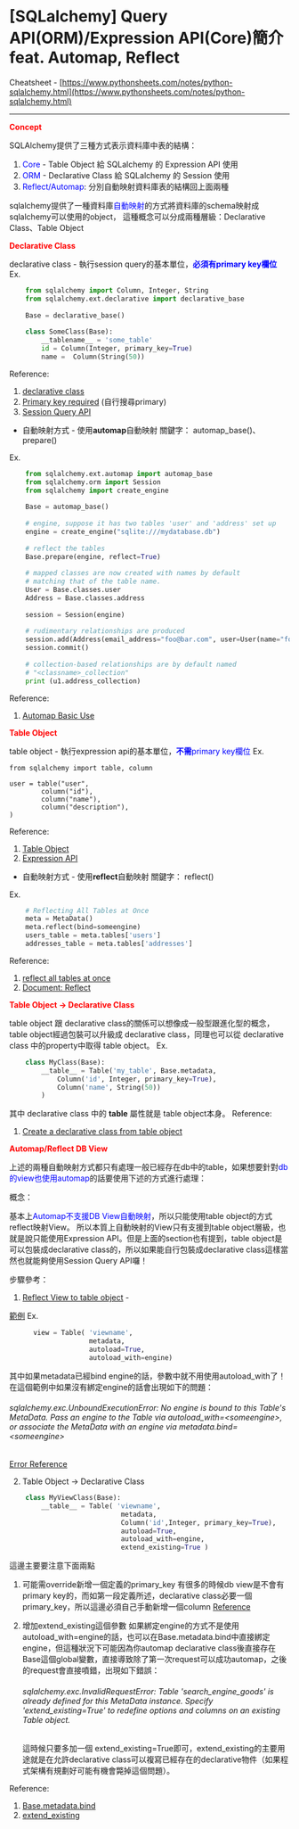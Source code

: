 # [SQLalchemy] Query API(ORM)/Expression API(Core)簡介 feat. Automap, Reflect
Cheatsheet - [https://www.pythonsheets.com/notes/python-sqlalchemy.html](https://www.pythonsheets.com/notes/python-sqlalchemy.html)


----------
<font color="red">**Concept**</font>

SQLAlchemy提供了三種方式表示資料庫中表的結構：
1. <font color="blue">Core</font> - Table Object 給 SQLalchemy 的 Expression API 使用
2. <font color="blue">ORM</font> - Declarative Class 給 SQLalchemy 的 Session 使用
3. <font color="blue">Reflect/Automap</font>: 分別自動映射資料庫表的結構回上面兩種


sqlalchemy提供了一種資料庫<font color="blue">自動映射</font>的方式將資料庫的schema映射成sqlalchemy可以使用的object，
這種概念可以分成兩種層級：Declarative Class、Table Object

<font color="red">**Declarative Class**</font>

declarative class - 執行session query的基本單位，<font color="blue">**必須有primary key欄位**</font>
Ex.

```python
    from sqlalchemy import Column, Integer, String
    from sqlalchemy.ext.declarative import declarative_base
    
    Base = declarative_base()
    
    class SomeClass(Base):
        __tablename__ = 'some_table'
        id = Column(Integer, primary_key=True)
        name =  Column(String(50))
```

Reference:

1. [declarative class](http://docs.sqlalchemy.org/en/latest/orm/extensions/declarative/basic_use.html#basic-use)
2. [Primary key required](http://docs.sqlalchemy.org/en/latest/orm/session_basics.html#what-does-the-session-do) (自行搜尋primary)
3. [Session Query API](http://docs.sqlalchemy.org/en/latest/orm/query.html#query-api)



- 自動映射方式 - 使用**automap**自動映射
  關鍵字：
    automap_base()、prepare()

Ex.
```python
    from sqlalchemy.ext.automap import automap_base
    from sqlalchemy.orm import Session
    from sqlalchemy import create_engine
    
    Base = automap_base()
    
    # engine, suppose it has two tables 'user' and 'address' set up
    engine = create_engine("sqlite:///mydatabase.db")
    
    # reflect the tables
    Base.prepare(engine, reflect=True)
    
    # mapped classes are now created with names by default
    # matching that of the table name.
    User = Base.classes.user
    Address = Base.classes.address
    
    session = Session(engine)
    
    # rudimentary relationships are produced
    session.add(Address(email_address="foo@bar.com", user=User(name="foo")))
    session.commit()
    
    # collection-based relationships are by default named
    # "<classname>_collection"
    print (u1.address_collection)
```

Reference:

1. [Automap Basic Use](http://docs.sqlalchemy.org/en/latest/orm/extensions/automap.html#basic-use)


<font color="red">**Table Object**</font>

table object - 執行expression api的基本單位，<font color="blue">**不需**primary key欄位</font>
Ex.

    from sqlalchemy import table, column
    
    user = table("user",
            column("id"),
            column("name"),
            column("description"),
    )

Reference:

1. [Table Object](http://docs.sqlalchemy.org/en/latest/core/selectable.html#sqlalchemy.sql.expression.TableClause)
2. [Expression API](http://docs.sqlalchemy.org/en/latest/core/tutorial.html#sql-expression-language-tutorial)


- 自動映射方式 - 使用**reflect**自動映射
  關鍵字：
    reflect()

Ex.

```python
    # Reflecting All Tables at Once
    meta = MetaData()
    meta.reflect(bind=someengine)
    users_table = meta.tables['users']
    addresses_table = meta.tables['addresses']
```

Reference:

1. [reflect all tables at once](http://docs.sqlalchemy.org/en/latest/orm/extensions/automap.html#basic-use)
2. [Document: Reflect](http://docs.sqlalchemy.org/en/latest/core/metadata.html#sqlalchemy.schema.MetaData.reflect)


<font color="red">**Table Object → Declarative Class**</font>

table object 跟 declarative class的關係可以想像成一般型跟進化型的概念，table object經過包裝可以升級成 declarative class，同理也可以從 declarative class 中的property中取得 table object。
Ex.

```python
    class MyClass(Base):
        __table__ = Table('my_table', Base.metadata,
            Column('id', Integer, primary_key=True),
            Column('name', String(50))
        )
```

其中 declarative class 中的 __table__ 屬性就是 table object本身。
Reference:

1. [Create a declarative class from table object](http://docs.sqlalchemy.org/en/latest/orm/extensions/declarative/table_config.html#using-a-hybrid-approach-with-table)


<font color="red">**Automap/Reflect DB View**</font>

上述的兩種自動映射方式都只有處理一般已經存在db中的table，如果想要針對<font color="blue">db的view也使用automap</font>的話要使用下述的方式進行處理：

概念：


基本上<font color="blue">Automap不支援DB View自動映射</font>，所以只能使用table object的方式reflect映射View。
所以本質上自動映射的View只有支援到table object層級，也就是說只能使用Expression API。但是上面的section也有提到，table object是可以包裝成declarative class的，所以如果能自行包裝成declarative class這樣當然也就能夠使用Session Query API囉！

步驟參考：

1. [Reflect View to table object](http://docs.sqlalchemy.org/en/latest/core/reflection.html#reflecting-views) - 

[範例](https://stackoverflow.com/questions/20518521/is-possible-to-mapping-view-with-class-using-mapper-in-sqlalchemy)
Ex.

```python
      view = Table( 'viewname', 
                    metadata,
                    autoload=True, 
                    autoload_with=engine)
```

  其中如果metadata已經bind engine的話，參數中就不用使用autoload_with了！
  在這個範例中如果沒有綁定engine的話會出現如下的問題：
    <h6>sqlalchemy.exc.UnboundExecutionError: No engine is bound to this Table's MetaData. Pass an engine to the Table via autoload_with=&lt;someengine>, or associate the MetaData with an engine via metadata.bind=&lt;someengine></h6>

  [Error Reference](https://stackoverflow.com/questions/7802981/using-sqlalchemy-declarative-base-and-autoload-true-in-pyramid)


2. Table Object → Declarative Class

```python
    class MyViewClass(Base):
        __table__ = Table( 'viewname', 
                            metadata, 
                            Column('id',Integer, primary_key=True), 
                            autoload=True, 
                            autoload_with=engine,
                            extend_existing=True )
```

這邊主要要注意下面兩點

  1. 可能需override新增一個定義的primary_key
    有很多的時候db view是不會有primary key的，而如第一段定義所述，declarative class必要一個primary_key，所以這邊必須自己手動新增一個column
    [Reference](http://docs.sqlalchemy.org/en/latest/faq/ormconfiguration.html#how-do-i-map-a-table-that-has-no-primary-key)


  2. 增加extend_existing這個參數
    如果綁定engine的方式不是使用autoload_with=engine的話，也可以在Base.metadata.bind中直接綁定engine，但這種狀況下可能因為你automap declarative class後直接存在Base這個global變數，直接導致除了第一次request可以成功automap，之後的request會直接噴錯，出現如下錯誤：
    <h6>sqlalchemy.exc.InvalidRequestError: Table 'search_engine_goods' is already defined for this MetaData instance.  Specify 'extend_existing=True' to redefine options and columns on an existing Table object.</h6>
    這時候只要多加一個 extend_existing=True即可，extend_existing的主要用途就是在允許declarative class可以複寫已經存在的declarative物件（如果程式架構有規劃好可能有機會斃掉這個問題）。
    

Reference:

1. [Base.metadata.bind](https://stackoverflow.com/questions/4526498/sqlalchemy-declarative-syntax-with-autoload-reflection-in-pylons/4555998#4555998)
2. [extend_existing](http://docs.sqlalchemy.org/en/latest/core/metadata.html#sqlalchemy.schema.Table.params.extend_existing)




